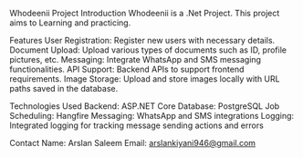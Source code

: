 Whodeenii Project
Introduction
Whodeenii is a .Net Project. This project aims to Learning and practicing.

Features
User Registration: Register new users with necessary details.
Document Upload: Upload various types of documents such as ID, profile pictures, etc.
Messaging: Integrate WhatsApp and SMS messaging functionalities.
API Support: Backend APIs to support frontend requirements.
Image Storage: Upload and store images locally with URL paths saved in the database.


Technologies Used
Backend: ASP.NET Core
Database: PostgreSQL
Job Scheduling: Hangfire
Messaging: WhatsApp and SMS integrations
Logging: Integrated logging for tracking message sending actions and errors

Contact
Name: Arslan Saleem
Email: arslankiyani946@gmail.com
